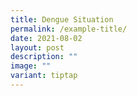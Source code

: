 ```yaml
---
title: Dengue Situation
permalink: /example-title/
date: 2021-08-02
layout: post
description: ""
image: ""
variant: tiptap
---
```

